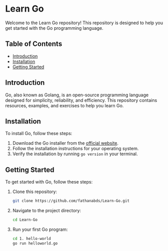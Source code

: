 # Learn Go

Welcome to the Learn Go repository! This repository is designed to help you get started with the Go programming language.

## Table of Contents

- [Introduction](#introduction)
- [Installation](#installation)
- [Getting Started](#getting-started)

## Introduction

Go, also known as Golang, is an open-source programming language designed for simplicity, reliability, and efficiency. This repository contains resources, examples, and exercises to help you learn Go.

## Installation

To install Go, follow these steps:

1. Download the Go installer from the [official website](https://golang.org/dl/).
2. Follow the installation instructions for your operating system.
3. Verify the installation by running `go version` in your terminal.

## Getting Started

To get started with Go, follow these steps:

1. Clone this repository:
   ```sh
   git clone https://github.com/fathanabds/Learn-Go.git
   ```
2. Navigate to the project directory:
   ```sh
   cd Learn-Go
   ```
3. Run your first Go program:
   ```sh
   cd 1. hello-world
   go run helloworld.go
   ```
